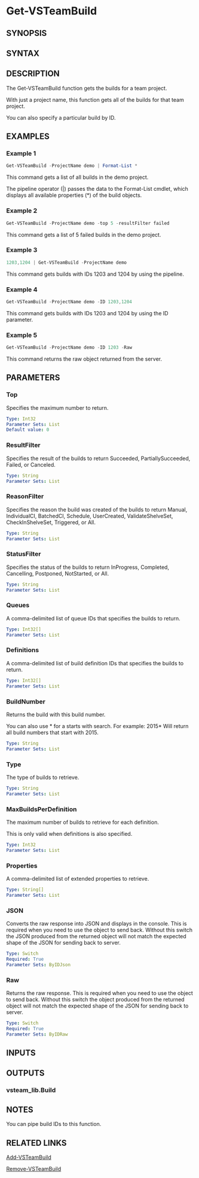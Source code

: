 <!-- #include "./common/header.md" -->

# Get-VSTeamBuild

## SYNOPSIS

<!-- #include "./synopsis/Get-VSTeamBuild.md" -->

## SYNTAX

## DESCRIPTION

The Get-VSTeamBuild function gets the builds for a team project.

With just a project name, this function gets all of the builds for that team project.

You can also specify a particular build by ID.

## EXAMPLES

### Example 1

```powershell
Get-VSTeamBuild -ProjectName demo | Format-List *
```

This command gets a list of all builds in the demo project.

The pipeline operator (|) passes the data to the Format-List cmdlet, which
displays all available properties (*) of the build objects.

### Example 2

```powershell
Get-VSTeamBuild -ProjectName demo -top 5 -resultFilter failed
```

This command gets a list of 5 failed builds in the demo project.

### Example 3

```powershell
1203,1204 | Get-VSTeamBuild -ProjectName demo
```

This command gets builds with IDs 1203 and 1204 by using the pipeline.

### Example 4

```powershell
Get-VSTeamBuild -ProjectName demo -ID 1203,1204
```

This command gets builds with IDs 1203 and 1204 by using the ID parameter.

### Example 5

```powershell
Get-VSTeamBuild -ProjectName demo -ID 1203 -Raw
```

This command returns the raw object returned from the server.

## PARAMETERS

### Top

Specifies the maximum number to return.

```yaml
Type: Int32
Parameter Sets: List
Default value: 0
```

### ResultFilter

Specifies the result of the builds to return Succeeded, PartiallySucceeded, Failed, or Canceled.

```yaml
Type: String
Parameter Sets: List
```

### ReasonFilter

Specifies the reason the build was created of the builds to return Manual, IndividualCI, BatchedCI, Schedule, UserCreated, ValidateShelveSet, CheckInShelveSet, Triggered, or All.

```yaml
Type: String
Parameter Sets: List
```

### StatusFilter

Specifies the status of the builds to return InProgress, Completed, Cancelling, Postponed, NotStarted, or All.

```yaml
Type: String
Parameter Sets: List
```

### Queues

A comma-delimited list of queue IDs that specifies the builds to return.

```yaml
Type: Int32[]
Parameter Sets: List
```

### Definitions

A comma-delimited list of build definition IDs that specifies the builds to return.

```yaml
Type: Int32[]
Parameter Sets: List
```

### BuildNumber

Returns the build with this build number.

You can also use \* for a starts with search.
For example: 2015*
Will return all build numbers that start with 2015.

```yaml
Type: String
Parameter Sets: List
```

### Type

The type of builds to retrieve.

```yaml
Type: String
Parameter Sets: List
```

### MaxBuildsPerDefinition

The maximum number of builds to retrieve for each definition.

This is only valid when definitions is also specified.

```yaml
Type: Int32
Parameter Sets: List
```

### Properties

A comma-delimited list of extended properties to retrieve.

```yaml
Type: String[]
Parameter Sets: List
```

<!-- #include "./params/buildIds.md" -->

### JSON

Converts the raw response into JSON and displays in the console. This is required when you need to use the object to send back.  Without this switch the JSON produced from the returned object will not match the expected shape of the JSON for sending back to server.

```yaml
Type: Switch
Required: True
Parameter Sets: ByIDJson
```

### Raw

Returns the raw response. This is required when you need to use the object to send back.  Without this switch the object produced from the returned object will not match the expected shape of the JSON for sending back to server.

```yaml
Type: Switch
Required: True
Parameter Sets: ByIDRaw
```

<!-- #include "./params/projectName.md" -->

## INPUTS

## OUTPUTS

### vsteam_lib.Build

## NOTES

You can pipe build IDs to this function.

<!-- #include "./common/prerequisites.md" -->

## RELATED LINKS

<!-- #include "./common/related.md" -->

[Add-VSTeamBuild](Add-VSTeamBuild.md)

[Remove-VSTeamBuild](Remove-VSTeamBuild.md)
